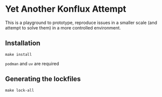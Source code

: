# Yet Another Konflux Attempt

This is a playground to prototype, reproduce issues in a smaller scale (and attempt to solve them)
in a more controlled environment.


## Installation
```
make install
```
`podman` and `uv` are required


## Generating the lockfiles

```
make lock-all
```
